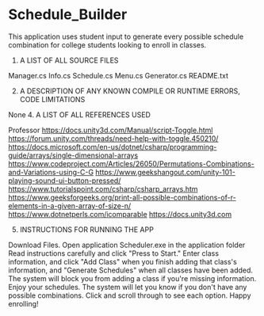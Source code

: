 # Schedule_Builder
This application uses student input to generate every possible schedule combination for college students looking to enroll in classes.


1. A LIST OF ALL SOURCE FILES

Manager.cs
Info.cs
Schedule.cs
Menu.cs
Generator.cs
README.txt

2. A DESCRIPTION OF ANY KNOWN COMPILE OR RUNTIME ERRORS, CODE LIMITATIONS

None
4. A LIST OF ALL REFERENCES USED

Professor
https://docs.unity3d.com/Manual/script-Toggle.html
https://forum.unity.com/threads/need-help-with-toggle.450210/
https://docs.microsoft.com/en-us/dotnet/csharp/programming-guide/arrays/single-dimensional-arrays
https://www.codeproject.com/Articles/26050/Permutations-Combinations-and-Variations-using-C-G
https://www.geekshangout.com/unity-101-playing-sound-ui-button-pressed/
https://www.tutorialspoint.com/csharp/csharp_arrays.htm
https://www.geeksforgeeks.org/print-all-possible-combinations-of-r-elements-in-a-given-array-of-size-n/
https://www.dotnetperls.com/icomparable
https://docs.unity3d.com

5. INSTRUCTIONS FOR RUNNING THE APP

Download Files.
Open application Scheduler.exe in the application folder
Read instructions carefully and click "Press to Start."
Enter class information, and click "Add Class" when you finish adding that class's information, and "Generate Schedules" when all classes have been added. The system will block you from adding a class if you're missing information.
Enjoy your schedules. The system will let you know if you don't have any possible combinations. Click and scroll through to see each option. Happy enrolling!
